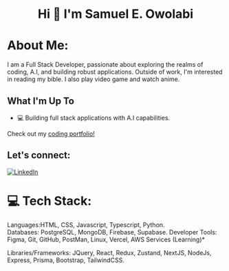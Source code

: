 <!--
**seo17/seo17** is a ✨ _special_ ✨ repository because its `README.md` (this file) appears on your GitHub profile.

Here are some ideas to get you started:

- 🔭 I’m currently working on ...
- 🌱 I’m currently learning ...
- 👯 I’m looking to collaborate on ...
- 🤔 I’m looking for help with ...
- 💬 Ask me about ...
- 📫 How to reach me: ...
- 😄 Pronouns: ...
- ⚡ Fun fact: ...
-->

<h1 align="center">Hi 👋 I'm Samuel E. Owolabi</h1>

# About Me:
I am a Full Stack Developer, passionate about exploring the realms of coding, A.I, and building robust applications.
Outside of work, I'm interested in reading my bible. I also play video game and watch anime.

## What I'm Up To
- 💻 Building full stack applications with A.I capabilities.

Check out my [coding portfolio!](https://samuel-owolabi.vercel.app/)

## Let's connect:
[![LinkedIn](https://img.shields.io/badge/LinkedIn-%230077B5.svg?logo=linkedin&logoColor=white)](https://www.linkedin.com/in/samuel-owolabi-a5243225b)

# 💻 Tech Stack:
Languages:HTML, CSS, Javascript, Typescript, Python.  
Databases: PostgreSQL, MongoDB, Firebase, Supabase.
Developer Tools: Figma, Git, GitHub, PostMan, Linux, Vercel, AWS Services (Learning)*

Libraries/Frameworks: JQuery, React, Redux, Zustand, NextJS, NodeJs, Express, Prisma, Bootstrap, TailwindCSS.


